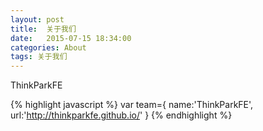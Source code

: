 ```yaml
---
layout: post
title:  关于我们
date:   2015-07-15 18:34:00
categories: About
tags: 关于我们
---
```

ThinkParkFE 

{% highlight javascript %}
var team={
	name:'ThinkParkFE',
	url:'http://thinkparkfe.github.io/'
}
{% endhighlight %}
